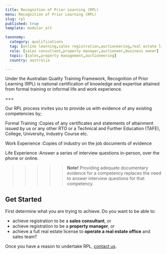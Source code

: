 ```yaml
---
title: Recognition of Prior Learning (RPL)
menu: Recognition of Prior Learning (RPL)
slug: rpl
published: true
template: modular_alt

taxonomy:
  category: qualifications
  tag: [online learning,sales registration,auctioneering,real estate licence]
  role: [sales consultant,property manager,auctioneer,business owner]
  topic: [sales,property management,auctioneering]
  country: australia

---
```


Under the Australian Quality Training Framework, Recognition of Prior Learning (RPL) is national certification of knowledge and expertise attained from formal training or informal life and work experience.

<!--[Download RPL Guide and Application Form](rpl-application-form_v2016-06-20.pdf){.button}-->

===

Our RPL process invites you to provide us with evidence of any existing competencies by;

Formal Training
:Copies of any certificates and statements of attainment issued by us or any other RTO or a Technical and Further Education (TAFE), College, University, Industry Course etc.

Work Experience
:Copies of industry on the job documents of evidence

Life Experience
:Answer a series of interview questions in-person, over the phone or online.

>>>>>**Note!** Providing adequate documentary evidence for a competency replaces the need to answer interview questions for that competency.

## Get Started
First determine what you are trying to achieve. Do you want to be able to:
* achieve registration to be a **sales consultant**, or
* achieve registration to be a **property manager**, or
* achieve a full real estate license to **operate a real estate office** and sales team?

Once you have a reason to undertake RPL, [contact us](/about/contact-us).
